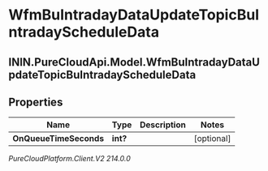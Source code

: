 # WfmBuIntradayDataUpdateTopicBuIntradayScheduleData

## ININ.PureCloudApi.Model.WfmBuIntradayDataUpdateTopicBuIntradayScheduleData

## Properties

|Name | Type | Description | Notes|
|------------ | ------------- | ------------- | -------------|
| **OnQueueTimeSeconds** | **int?** |  | [optional] |



_PureCloudPlatform.Client.V2 214.0.0_
